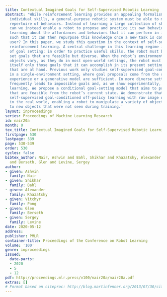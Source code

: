 ```yaml
---
title: Contextual Imagined Goals for Self-Supervised Robotic Learning
abstract: 'While reinforcement learning provides an appealing formalism for learning
  individual skills, a general-purpose robotic system must be able to master an extensive
  repertoire of behaviors. Instead of learning a large collection of skills individually,
  can we instead enable a robot to propose and practice its own behaviors automatically,
  learning about the affordances and behaviors that it can perform in its environment,
  such that it can then repurpose this knowledge once a new task is commanded by the
  user? In this paper, we study this question in the context of self-supervised goal-conditioned
  reinforcement learning. A central challenge in this learning regime is the problem
  of goal setting: in order to practice useful skills, the robot must be able to autonomously
  set goals that are feasible but diverse. When the robot’s environment and available
  objects vary, as they do in most open-world settings, the robot must propose to
  itself only those goals that it can accomplish in its present setting with the objects
  that are at hand. Previous work only studies self-supervised goal-conditioned RL
  in a single-environment setting, where goal proposals come from the robot’s past
  experience or a generative model are sufficient. In more diverse settings, this
  frequently leads to impossible goals and, as we show experimentally, prevents effective
  learning. We propose a conditional goal-setting model that aims to propose goals
  that are feasible from the robot’s current state. We demonstrate that this enables
  self-supervised goal-conditioned off-policy learning with raw image observations
  in the real world, enabling a robot to manipulate a variety of objects and generalize
  to new objects that were not seen during training.'
layout: inproceedings
series: Proceedings of Machine Learning Research
id: nair20a
month: 0
tex_title: Contextual Imagined Goals for Self-Supervised Robotic Learning
firstpage: 530
lastpage: 539
page: 530-539
order: 530
cycles: false
bibtex_author: Nair, Ashvin and Bahl, Shikhar and Khazatsky, Alexander and Pong, Vitchyr
  and Berseth, Glen and Levine, Sergey
author:
- given: Ashvin
  family: Nair
- given: Shikhar
  family: Bahl
- given: Alexander
  family: Khazatsky
- given: Vitchyr
  family: Pong
- given: Glen
  family: Berseth
- given: Sergey
  family: Levine
date: 2020-05-12
address: 
publisher: PMLR
container-title: Proceedings of the Conference on Robot Learning
volume: '100'
genre: inproceedings
issued:
  date-parts:
  - 2020
  - 5
  - 12
pdf: http://proceedings.mlr.press/v100/nair20a/nair20a.pdf
extras: []
# Format based on citeproc: http://blog.martinfenner.org/2013/07/30/citeproc-yaml-for-bibliographies/
---
```

